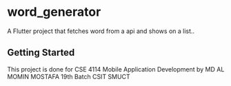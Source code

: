 # word_generator

A Flutter project that fetches word from a api and shows on a list..

## Getting Started

This project is done for CSE 4114 Mobile Application Development by 
MD AL MOMIN MOSTAFA
19th Batch CSIT 
SMUCT
